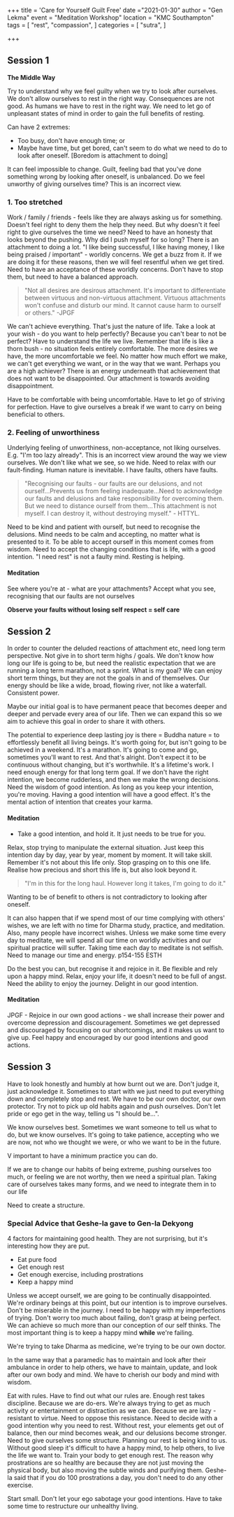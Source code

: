+++
title = 'Care for Yourself Guilt Free'
date ="2021-01-30"
author = "Gen Lekma"
event = "Meditation Workshop"
location = "KMC Southampton"
tags = [
    "rest",
    "compassion",
]
categories = [
    "sutra",
]

+++

## Session 1
**The Middle Way**

Try to understand why we feel guilty when we try to look after ourselves. We don't allow ourselves to rest in the right way. Consequences are not good. As humans we have to rest in the right way. We need to let go of unpleasant states of mind in order to gain the full benefits of resting.

Can have 2 extremes:

- Too busy, don't have enough time; or
- Maybe have time, but get bored, can't seem to do what we need to do to look after oneself. [Boredom is attachment to doing]

It can feel impossible to change. Guilt, feeling bad that you've done something wrong by looking after oneself, is unbalanced. Do we feel unworthy of giving ourselves time? This is an incorrect view.

### 1. Too stretched

Work / family / friends - feels like they are always asking us for something. Doesn't feel right to deny them the help they need. But why doesn't it feel right to give ourselves the time we need? Need to have an honesty that looks beyond the pushing. Why did I push myself for so long? There is an attachment to doing a lot. "I like being successful, I like having money, I like being praised / important" - worldly concerns. We get a buzz from it. If we are doing it for these reasons, then we will feel resentful when we get tired. Need to have an acceptance of these worldly concerns. Don't have to stop them, but need to have a balanced approach. 
> "Not all desires are desirous attachment. It's important to differentiate between virtuous and non-virtuous attachment. Virtuous attachments won't confuse and disturb our mind. It cannot cause harm to ourself or others." -JPGF

We can't achieve everything. That's just the nature of life. Take a look at your wish - do you want to help perfectly? Because you can't bear to not be perfect? Have to understand the life we live. Remember that life is like a thorn bush - no situation feels entirely comfortable. The more desires we have, the more uncomfortable we feel. No matter how much effort we make, we can't get everything we want, or in the way that we want. Perhaps you are a high achiever? There is an energy underneath that achievement that does not want to be disappointed. Our attachment is towards avoiding disappointment.

Have to be comfortable with being uncomfortable. Have to let go of striving for perfection. Have to give ourselves a break if we want to carry on being beneficial to others.

### 2. Feeling of unworthiness

Underlying feeling of unworthiness, non-acceptance, not liking ourselves. E.g. "I'm too lazy already". This is an incorrect view around the way we view ourselves. We don't like what we see, so we hide. Need to relax with our fault-finding. Human nature is inevitable. I have faults, others have faults. 
>"Recognising our faults - our faults are our delusions, and not ourself...Prevents us from feeling inadequate...Need to acknowledge our faults and delusions and take responsibility for overcoming them. But we need to distance ourself from them...This attachment is not myself. I can destroy it, without destroying myself." - HTTYL.

Need to be kind and patient with ourself, but need to recognise the delusions. Mind needs to be calm and accepting, no matter what is presented to it. To be able to accept ourself in this moment comes from wisdom. Need to accept the changing conditions that is life, with a good intention. "I need rest" is not a faulty mind. Resting is helping.

#### Meditation

See where you're at - what are your attachments?
Accept what you see, recognising that our faults are not ourselves

**Observe your faults without losing self respect = self care**

## Session 2
In order to counter the deluded reactions of attachment etc, need long term perspective. Not give in to short term highs / goals. We don't know how long our life is going to be, but need the realistic expectation that we are running a long term marathon, not a sprint. What is my goal? We can enjoy short term things, but they are not the goals in and of themselves. Our energy should be like a wide, broad, flowing river, not like a waterfall. Consistent power.

Maybe our initial goal is to have permanent peace that becomes deeper and deeper and pervade every area of our life. Then we can expand this so we aim to achieve this goal in order to share it with others.

The potential to experience deep lasting joy is there = Buddha nature = to effortlessly benefit all living beings. It's worth going for, but isn't going to be achieved in a weekend. It's a marathon. It's going to come and go, sometimes you'll want to rest. And that's alright. Don't expect it to be continuous without changing, but it's worthwhile. It's a lifetime's work. I need enough energy for that long term goal. If we don't have the right intention, we become rudderless, and then we make the wrong decisions. Need the wisdom of good intention. As long as you keep your intention, you're moving. Having a good intention will have a good effect. It's the mental action of intention that creates your karma.

#### Meditation

- Take a good intention, and hold it. It just needs to be true for you.

Relax, stop trying to manipulate the external situation. Just keep this intention day by day, year by year, moment by moment. It will take skill. Remember it's not about this life only. Stop grasping on to this one life. Realise how precious and short this life is, but also look beyond it.

> "I'm in this for the long haul. However long it takes, I'm going to do it."

Wanting to be of benefit to others is not contradictory to looking after oneself.

It can also happen that if we spend most of our time complying with others' wishes, we are left with no time for Dharma study, practice, and meditation. Also, many people have incorrect wishes. Unless we make some time every day to meditate, we will spend all our time on worldly activities and our spiritual practice will suffer. Taking time each day to meditate is not selfish. Need to manage our time and energy. p154-155 ESTH

Do the best you can, but recognise it and rejoice in it. Be flexible and rely upon a happy mind. Relax, enjoy your life, it doesn't need to be full of angst. Need the ability to enjoy the journey. Delight in our good intention.

#### Meditation

JPGF - Rejoice in our own good actions - we shall increase their power and overcome depression and discouragement. Sometimes we get depressed and discouraged by focusing on our shortcomings, and it makes us want to give up. Feel happy and encouraged by our good intentions and good actions.

## Session 3

Have to look honestly and humbly at how burnt out we are. Don't judge it, just acknowledge it. Sometimes to start with we just need to put everything down and completely stop and rest. We have to be our own doctor, our own protector. Try not to pick up old habits again and push ourselves. Don't let pride or ego get in the way, telling us "I should be...".

We know ourselves best. Sometimes we want someone to tell us what to do, but we know ourselves. It's going to take patience, accepting who we are now, not who we thought we were, or who we want to be in the future.

V important to have a minimum practice you can do.

If we are to change our habits of being extreme, pushing ourselves too much, or feeling we are not worthy, then we need a spiritual plan. Taking care of ourselves takes many forms, and we need to integrate them in to our life

Need to create a structure.

### Special Advice that Geshe-la gave to Gen-la Dekyong

4 factors for maintaining good health. They are not surprising, but it's interesting how they are put.

- Eat pure food
- Get enough rest
- Get enough exercise, including prostrations
- Keep a happy mind

Unless we accept ourself, we are going to be continually disappointed. We're ordinary beings at this point, but our intention is to improve ourselves. Don't be miserable in the journey. I need to be happy with my imperfections of trying. Don't worry too much about failing, don't grasp at being perfect. We can achieve so much more than our conception of our self thinks. The most important thing is to keep a happy mind **while** we're failing.

We're trying to take Dharma as medicine, we're trying to be our own doctor.

In the same way that a paramedic has to maintain and look after their ambulance in order to help others, we have to maintain, update, and look after our own body and mind. We have to cherish our body and mind with wisdom.

Eat with rules. Have to find out what our rules are.
Enough rest takes discipline. Because we are do-ers. We're always trying to get as much activity or entertainment or distraction as we can. Because we are lazy - resistant to virtue. Need to oppose this resistance. Need to decide with a good intention why you need to rest. Without rest, your elements get out of balance, then our mind becomes weak, and our delusions become stronger. Need to give ourselves some structure. Planning our rest is being kind to us. Without good sleep it's difficult to have a happy mind, to help others, to live the life we want to. Train your body to get enough rest.
The reason why prostrations are so healthy are because they are not just moving the physical body, but also moving the subtle winds and purifying them. Geshe-la said that if you do 100 prostrations a day, you don't need to do any other exercise.

Start small. Don't let your ego sabotage your good intentions. Have to take some time to restructure our unhealthy living.